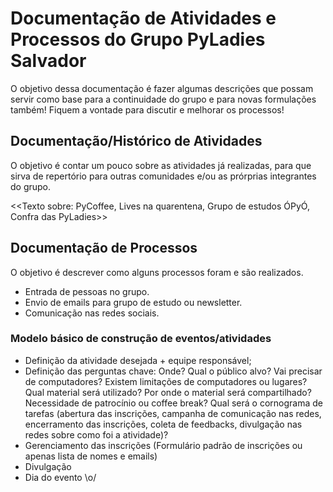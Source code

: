 # Documentação de Atividades e Processos do Grupo PyLadies Salvador

O objetivo dessa documentação é fazer algumas descrições que possam servir como base para a continuidade do grupo e para novas formulações também!
Fiquem a vontade para discutir e melhorar os processos!

## Documentação/Histórico de Atividades

O objetivo é contar um pouco sobre as atividades já realizadas, para que sirva de repertório para outras comunidades e/ou as prórprias integrantes do grupo.

<<Texto sobre: PyCoffee, Lives na quarentena, Grupo de estudos ÓPyÓ, Confra das PyLadies>>

## Documentação de Processos

O objetivo é descrever como alguns processos foram e são realizados.
- Entrada de pessoas no grupo.
- Envio de emails para grupo de estudo ou newsletter.
- Comunicação nas redes sociais.

### Modelo básico de construção de eventos/atividades

- Definição da atividade desejada + equipe responsável;
- Definição das perguntas chave: Onde? Qual o público alvo? Vai precisar de computadores? Existem limitações de computadores ou lugares? Qual material será utilizado? Por onde o material será compartilhado? Necessidade de patrocínio ou coffee break? Qual será o cornograma de tarefas (abertura das inscrições, campanha de comunicação nas redes, encerramento das inscrições, coleta de feedbacks, divulgação nas redes sobre como foi a atividade)?
- Gerenciamento das inscrições (Formulário padrão de inscrições ou apenas lista de nomes e emails)
- Divulgação
- Dia do evento \o/
